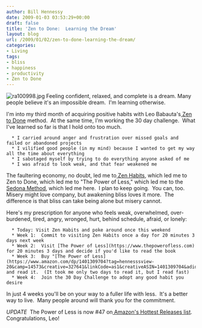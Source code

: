 ```yaml
---
author: Bill Hennessy
date: 2009-01-03 03:53:29+00:00
draft: false
title: 'Zen to Done:  Learning the Dream'
layout: blog
url: /2009/01/02/zen-to-done-learning-the-dream/
categories:
- Living
tags:
- bliss
- happiness
- productivity
- Zen to Done
---
```


![ra100998.jpg](https://hennessysview.com/wp-content/uploads/2008/11/ra1009982.jpg)
Feeling confident, relaxed, and complete is a dream. Many people believe it's an impossible dream.  I'm learning otherwise.

I'm into my third month of acquiring positive habits with Leo Babauta's[ Zen to Done](https://www.e-junkie.com/ecom/gb.php?ii=56260&c=ib&aff=41653) method.  At the same time, I'm working the 30 day challenge.  What I've learned so far is that I hold onto too much.



	  * I carried around anger and frustration over missed goals and failed or abandoned projects
	  * I vilified good people (in my mind) because I wanted to get my way all the time about everything
	  * I sabotaged myself by trying to do everything anyone asked of me
	  * I was afraid to look weak, and that fear weakened me

The faultering economy, no doubt, led me to[ Zen Habits](https://www.zenhabits.net), which led me to Zen to Done, which led me to "The Power of Less," which led me to the[ Sedona Method](https://www.sedona.com), which led me here.  I plan to keep going.  You can, too.  Misery might love company, but awakening bliss loves it more.  The difference is that bliss can take being alone but misery cannot.

Here's my prescription for anyone who feels weak, overwhelmed, over-burdened, tired, angry, wronged, hurt, behind schedule, afraid, or lonely:



	  * Today: Visit Zen Habits and poke around once this weekend
	  * Week 1:  Commit to visiting Zen Habits once a day for 20 minutes 3 days next week
	  * Week 2:  Visit [The Power of Less](https://www.thepowerofless.com) for 20 minutes 3 days and decide if you'd like to read the book
	  * Week 3:  Buy "[The Power of Less](https://www.amazon.com/dp/1401309704?tag=hennesssview-20&camp=14573&creative=327641&linkCode=as1&creativeASIN=1401309704&adid=0G8AG9S60840NYM3R5PR&)" and read it.  (It took me only two days to read it, but I read fast)
	  * Week 4:  Join the 30 Day Challenge to adopt any good habit you desire

In just 4 weeks you'll be on your way to a fuller life with less.  It's a better way to live.  Many people around will thank you for the commitment.

*UPDATE*  The Power of Less is now #47 on[ Amazon's Hottest Releases list](https://www.amazon.com/gp/new-releases/books/ref=pd_nr_pg_2?ie=UTF8&pg=2).  Congratulations, Leo!
